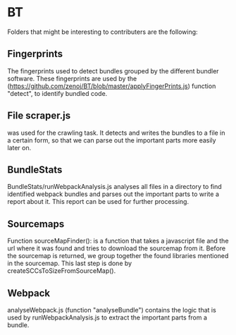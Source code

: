 # BT

Folders that might be interesting to contributers are the following:

## Fingerprints
The fingerprints used to detect bundles grouped by the different bundler software.
These fingerprints are used by the (https://github.com/zenoj/BT/blob/master/applyFingerPrints.js) function "detect", to identify bundled code.


## File scraper.js
was used for the crawling task.
It detects and writes the bundles to a file in a certain form, so that we can parse out the important parts more easily later on.

## BundleStats
BundleStats/runWebpackAnalysis.js analyses all files in a directory to find identified webpack bundles and parses out the important parts to
write a report about it.
This report can be used for further processing.

## Sourcemaps
Function sourceMapFinder(): is a function that takes a javascript file and the url 
where it was found and tries to download the sourcemap from it. 
Before the sourcemap is returned, we group together the found libraries mentioned in the sourcemap.
This last step is done by createSCCsToSizeFromSourceMap().

## Webpack
analyseWebpack.js (function "analyseBundle") contains the logic that is used by runWebpackAnalysis.js to extract the important parts from a bundle.





